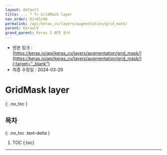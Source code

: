 ```yaml
---
layout: default
title: ... └ f> GridMask layer
nav_order: 01+01+06
permalink: /api/keras_cv/layers/augmentation/grid_mask/
parent: KerasCV
grand_parent: Keras 3 API 문서
---
```


* 원본 링크 : [https://keras.io/api/keras_cv/layers/augmentation/grid_mask/](https://keras.io/api/keras_cv/layers/augmentation/grid_mask/){:target="_blank"}
* 최종 수정일 : 2024-03-29

# GridMask layer
{: .no_toc }

## 목차
{: .no_toc .text-delta }

1. TOC
{:toc}

---
